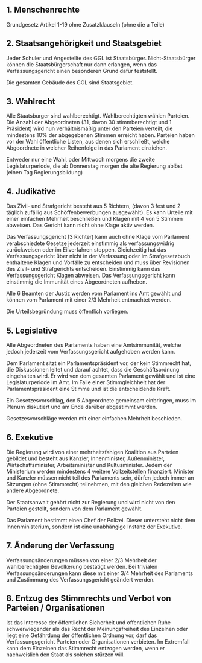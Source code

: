 ## 1. Menschenrechte
Grundgesetz Artikel 1-19 ohne Zusatzklauseln (ohne die a Teile)

## 2. Staatsangehörigkeit und Staatsgebiet

Jeder Schuler und Angestellte des GGL ist Staatsbürger. Nicht-Staatsbürger können die Staatsbürgerschaft nur dann erlangen, wenn das Verfassungsgericht einen besonderen Grund dafür feststellt.

Die gesamten Gebäude des GGL sind Staatsgebiet. 

## 3. Wahlrecht

Alle Staatsburger sind wahlberechtigt. Wahlberechtigten wählen Parteien. Die Anzahl der Abgeordneten (31, davon 30 stimmberechtigt und 1 Präsident) wird nun verhältnismäßig unter den Parteien verteilt, die mindestens 10% der abgegebenen Stimmen erreicht haben. Parteien haben vor der Wahl öffentliche Listen, aus denen sich erschließt, welche Abgeordnete in welcher Reihenfolge in das Parlament einziehen.

Entweder nur eine Wahl, oder Mittwoch morgens die zweite Legislaturperiode, die ab Donnerstag morgen die alte Regierung ablöst (einen Tag Regierungsbildung)

## 4. Judikative

Das Zivil- und Strafgericht besteht aus 5 Richtern, (davon 3 fest und 2 täglich zufällig aus Schöffenbewerbungen ausgewählt). Es kann Urteile mit einer einfachen Mehrheit beschließen und Klagen mit 4 von 5 Stimmen abweisen. Das Gericht kann nicht ohne Klage aktiv werden.

Das Verfassungsgericht (3 Richter) kann auch ohne Klage vom Parlament verabschiedete Gesetze jederzeit einstimmig als verfassungswidrig zurückweisen oder im Eilverfahren stoppen. Gleichzeitig hat das Verfassungsgericht über nicht in der Verfassung oder im Strafgesetzbuch enthaltene Klagen und Vorfälle zu entscheiden und muss über Revisionen des Zivil- und Strafgerichts entscheiden. Einstimmig kann das Verfassungsgericht Klagen abweisen. Das Verfassungsgericht kann einstimmig die Immunität eines Abgeordneten aufheben.

Alle 6 Beamten der Justiz werden vom Parlament ins Amt gewählt und können vom Parlament mit einer 2/3 Mehrheit entmachtet werden. 

Die Urteilsbegründung muss öffentlich vorliegen.

## 5. Legislative

Alle Abgeordneten des Parlaments haben eine Amtsimmunität, welche jedoch jederzeit vom Verfassungsgericht aufgehoben werden kann. 

Dem Parlament sitzt ein Parlamentspräsident vor, der kein Stimmrecht hat, die Diskussionen leitet und darauf achtet, dass die Geschäftsordnung eingehalten wird. Er wird von dem gesamten Parlament gewählt und ist eine Legislaturperiode im Amt. Im Falle einer Stimmgleichheit hat der Parlamentsprasident eine Stimme und ist die entscheidende Kraft. 

Ein Gesetzesvorschlag, den 5 Abgeordnete gemeinsam einbringen, muss im Plenum diskutiert und am Ende darüber abgestimmt werden. 

Gesetzesvorschläge werden mit einer einfachen Mehrheit beschieden. 

## 6. Exekutive

Die Regierung wird von einer mehrheitsfahigen Koalition aus Parteien gebildet und besteht aus Kanzler, Innenminister, Außenminister, Wirtschatfsminister, Arbeitsminister und Kultusminister. Jedem der Ministerium werden mindestens 4 weitere Vollzeitstellen finanziert. Minister und Kanzler müssen nicht teil des Parlaments sein, dürfen jedoch immer an Sitzungen (ohne Stimmrecht) teilnehmen, mit den gleichen Redezeiten wie andere Abgeordnete. 

Der Staatsanwalt gehört nicht zur Regierung und wird nicht von den Parteien gestellt, sondern von dem Parlament gewählt. 

Das Parlament bestimmt einen Chef der Polizei. Dieser untersteht nicht dem Innenministerium, sondern ist eine unabhängige Instanz der Exekutive. 

## 7. Änderung der Verfassung
Verfassungsänderungen müssen von einer 2/3 Mehrheit der wahlberechtigten Bevölkerung bestatigt werden.
Bei trivialen Verfassungsänderungen kann diese mit einer 3/4 Mehrheit des Parlaments und Zustimmung des Verfassungsgericht geändert werden.

## 8. Entzug des Stimmrechts und Verbot von Parteien / Organisationen
Ist das Interesse der öffentlichen Sicherheit und offentlichen Ruhe schwerwiegender als das Recht der Meinungsfreiheit des Einzelnen oder liegt eine Gefährdung der öffentlichen Ordnung vor, darf das Verfassungsgericht Parteien oder Organisationen verbieten. Im Extremfall kann dem Einzelnen das Stimmrecht entzogen werden, wenn er nachweislich den Staat als solchen stürzen will.
